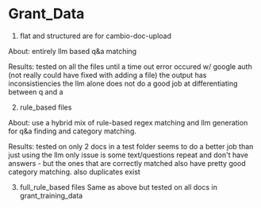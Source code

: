 # Grant_Data


1. flat and structured are for cambio-doc-upload

About: entirely llm based q&a matching

Results: tested on all the files until a time out error occured w/ google auth (not really could have fixed with adding a file)
the output has inconsistiencies the llm alone does not do a good job at differentiating between q and a


2. rule_based files

About: use a hybrid mix of rule-based regex matching and llm generation for q&a finding and category matching.

Results: tested on only 2 docs in a test folder
seems to do a better job than just using the llm
only issue is some text/questions repeat and don't have answers - but the ones that are correctly matched also have pretty good category matching.
also duplicates exist

3. full_rule_based files
Same as above but tested on all docs in grant_training_data
